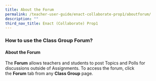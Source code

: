 ```yaml
---
title: About the Forum
permalink: /teacher-user-guide/enact-collaborate-prop1/aboutforum/
description: ""
third_nav_title: Enact (Collaborate) Prop1
---
```

<h3>How to use the Class Group Forum?</h3>

<h4>About the Forum</h4>


The&nbsp;**Forum**&nbsp;allows teachers and students to post Topics and Polls for discussions outside of Assignments. To access the forum, click the&nbsp;**Forum**&nbsp;tab from any&nbsp;**Class Group**&nbsp;page.